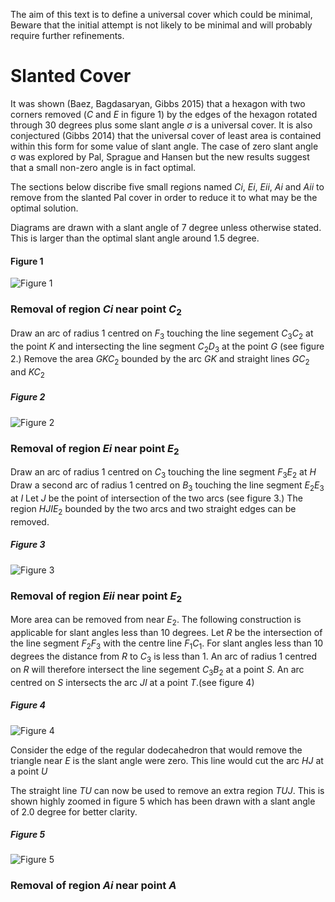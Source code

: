The aim of this text is to define a universal cover which could be minimal, Beware that the initial attempt is not likely to be minimal and will probably require further refinements.

# Slanted Cover
It was shown (Baez, Bagdasaryan, Gibbs 2015) that a hexagon with two corners removed (_C_ and _E_ in figure 1) by the edges of the hexagon rotated through 30 degrees plus some slant angle _σ_ is a universal cover. It is also conjectured (Gibbs 2014) that the universal cover of least area is contained within this form for some value of slant angle. The case of zero slant angle σ was explored by Pal, Sprague and Hansen but the new results suggest that a small non-zero angle is in fact optimal. 

The sections below discribe five small regions named _Ci_, _Ei_, _Eii_, _Ai_ and _Aii_ to remove from the slanted Pal cover in order to reduce it to what may be the optimal solution.

Diagrams are drawn with a slant angle of 7 degree unless otherwise stated. This is larger than the optimal slant angle around 1.5 degree.

#### Figure 1
![Figure 1](figures/fig1.png)

### Removal of region _Ci_ near point _C_<sub>2</sub> 
Draw an arc of radius 1 centred on _F_<sub>3</sub> touching the line segement _C_<sub>3</sub>_C_<sub>2</sub> at the point _K_ and intersecting the line segment _C_<sub>2</sub>_D_<sub>3</sub> at the point _G_ (see figure 2.) Remove the area _GKC_<sub>2</sub> bounded by the arc _GK_ and straight lines _GC_<sub>2</sub> and _KC_<sub>2</sub>

##### Figure 2
![Figure 2](figures/fig2.png)

### Removal of region _Ei_ near point _E_<sub>2</sub> 
Draw an arc of radius 1 centred on _C_<sub>3</sub> touching the line segment _F_<sub>3</sub>_E_<sub>2</sub> at _H_ Draw a second arc of radius 1 centred on _B_<sub>3</sub> touching the line segment _E_<sub>2</sub>_E_<sub>3</sub> at _I_ Let _J_ be the point of intersection of the two arcs (see figure 3.) The region _HJIE_<sub>2</sub> bounded by the two arcs and two straight edges can be removed.

##### Figure 3
![Figure 3](figures/fig3.png)

### Removal of region _Eii_ near point _E_<sub>2</sub> 
More area can be removed from near _E_<sub>2</sub>. The following construction is applicable for slant angles less than 10 degrees. Let _R_ be the intersection of the line segment _F_<sub>2</sub>_F_<sub>3</sub> with the centre line _F_<sub>1</sub>_C_<sub>1</sub>. For slant angles less than 10 degrees the distance from _R_ to _C_<sub>3</sub> is less than 1. An arc of radius 1 centred on _R_ will therefore intersect the line segement _C_<sub>3</sub>_B_<sub>2</sub> at a point _S_. An arc centred on _S_ intersects the arc _JI_ at a point _T_.(see figure 4)

##### Figure 4
![Figure 4](figures/fig4.png)

Consider the edge of the regular dodecahedron that would remove the triangle near _E_ is the slant angle were zero. This line would cut the arc _HJ_ at a point _U_  

The straight line _TU_ can now be used to remove an extra region _TUJ_. This is shown highly zoomed in figure 5 which has been drawn with a slant angle of 2.0 degree for better clarity.

##### Figure 5
![Figure 5](figures/fig5.png)

### Removal of region _Ai_ near point _A_ 


